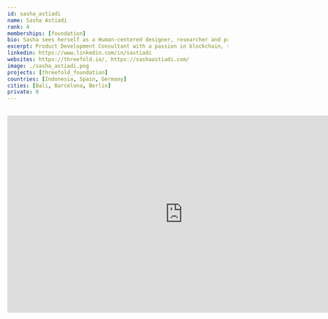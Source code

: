 ```yaml
---
id: sasha_astiadi
name: Sasha Astiadi
rank: 4
memberships: [foundation]
bio: Sasha sees herself as a Human-centered designer, researcher and project manager who puts the planet as her main mission. It is her duty and aspiration to define the ways humans relate to and interact with the world, how we can navigate space effectively, how we humans can connect to our planet better and create a better designed world, for you and me and for the future generations.Over the course of 6 years, she has successfully transformed herself from my previous expertise as a digital marketing consultant into becoming an interaction designer with strong emphasis in UX Research, UI Design, human factors comprehension, and user experience. With her multilingual skills of Indonesian, English, Chinese, German and Spanish, she has delivered various digital projects from clients in different industries in Germany, China, Japan, Indonesia, Spain, and the USA, ranging from web and mobile apps interface design, to design system, corporate branding, and large-scale user experience researches and project management.
excerpt: Product Development Consultant with a passion in blockchain, sustainability, and decentralization
linkedin: https://www.linkedin.com/in/sastiadi
websites: https://threefold.io/, https://sashaastiadi.com/
image: ./sasha_astiadi.png
projects: [threefold_foundation]
countries: [Indonesia, Spain, Germany]
cities: [Bali, Barcelona, Berlin]
private: 0
---
```


<BR>

<iframe src="https://player.vimeo.com/video/412762810" width="800" height="450" frameborder="0" allow="autoplay; fullscreen" allowfullscreen></iframe>

<BR>

